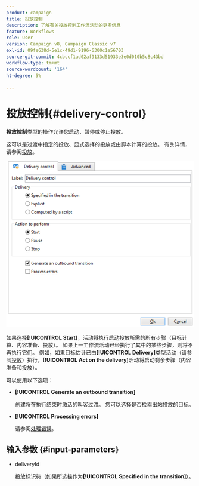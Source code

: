```yaml
---
product: campaign
title: 投放控制
description: 了解有关投放控制工作流活动的更多信息
feature: Workflows
role: User
version: Campaign v8, Campaign Classic v7
exl-id: 09fe638d-5e1c-49d1-9196-6300c1e56703
source-git-commit: 4cbccf1ad02af9133d51933e3e0d010b5c8c43bd
workflow-type: tm+mt
source-wordcount: '164'
ht-degree: 5%

---
```


# 投放控制{#delivery-control}

**投放控制**&#x200B;类型的操作允许您启动、暂停或停止投放。

这可以是过渡中指定的投放、显式选择的投放或由脚本计算的投放。 有关详情，请参阅[投放](delivery.md)。

![](assets/edit_diffusion_act.png)

如果选择&#x200B;**[!UICONTROL Start]**，活动将执行启动投放所需的所有步骤（目标计算、内容准备、投放）。 如果上一工作流活动已经执行了其中的某些步骤，则将不再执行它们。 例如，如果目标估计已由&#x200B;**[!UICONTROL Delivery]**&#x200B;类型活动（请参阅[投放](delivery.md)）执行，**[!UICONTROL Act on the delivery]**&#x200B;活动将启动剩余步骤（内容准备和投放）。

可以使用以下选项：

* **[!UICONTROL Generate an outbound transition]**

  创建将在执行结束时激活的叫客过渡。 您可以选择是否检索出站投放的目标。

* **[!UICONTROL Processing errors]**

  请参阅[处理错误](monitor-workflow-execution.md#processing-errors)。

## 输入参数 {#input-parameters}

* deliveryId

  投放标识符（如果所选操作为&#x200B;**[!UICONTROL Specified in the transition]**）。
